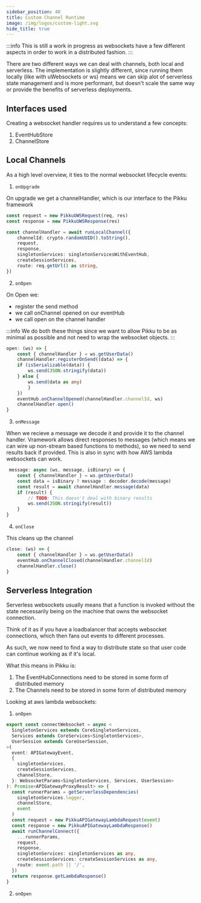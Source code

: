 ```yaml
---
sidebar_position: 40
title: Custom Channel Runtime
image: /img/logos/custom-light.svg
hide_title: true
---
```


<DocHeaderHero title={frontMatter.title} image={frontMatter.image} />

:::info
This is still a work in progress as websockets have a few different aspects in order to work in a distributed fashion.
:::

There are two different ways we can deal with channels, both local and serverless. The implementation is slightly different, since running them locally (like with uWebsockets or ws) means we can skip alot of serverless state management and is more performant, but doesn't scale the same way or provide the benefits of serverless deployments.

## Interfaces used

Creating a websocket handler requires us to understand a few concepts:

1) EventHubStore
2) ChannelStore

## Local Channels

As a high level overview, it ties to the normal websocket lifecycle events:

1) `onUpgrade` 

On upgrade we get a channelHandler, which is our interface to the Pikku framework

```typescript
const request = new PikkuUWSRequest(req, res)
const response = new PikkuUWSResponse(res)

const channelHandler = await runLocalChannel({
    channelId: crypto.randomUUID().toString(),
    request,
    response,
    singletonServices: singletonServicesWithEventHub,
    createSessionServices,
    route: req.getUrl() as string,
})
```

2) `onOpen`

On Open we:

- register the send method
- we call onChannel opened on our eventHub
- we call open on the channel handler

:::info
We do both these things since we want to allow Pikku to be as minimal as possible and not need to wrap the websocket objects.
:::

```typescript
open: (ws) => {
    const { channelHandler } = ws.getUserData()
    channelHandler.registerOnSend((data) => {
    if (isSerializable(data)) {
        ws.send(JSON.stringify(data))
    } else {
        ws.send(data as any)
        }
    })
    eventHub.onChannelOpened(channelHandler.channelId, ws)
    channelHandler.open()
}
```

3) `onMessage`

When we recieve a message we decode it and provide it to the channel handler. Vramework allows direct responses to messages (which means we can wire up non-stream based functions to methods), so we need to send results back if provided. This is also in sync with how AWS lambda websockets can work.

```typescript
 message: async (ws, message, isBinary) => {
    const { channelHandler } = ws.getUserData()
    const data = isBinary ? message : decoder.decode(message)
    const result = await channelHandler.message(data)
    if (result) {
        // TODO: This doesn't deal with binary results
        ws.send(JSON.stringify(result))
    }
}
```

4) `onClose`

This cleans up the channel

```typescript
close: (ws) => {
    const { channelHandler } = ws.getUserData()
    eventHub.onChannelClosed(channelHandler.channelId)
    channelHandler.close()
}
```

## Serverless Integration

Serverless websockets usually means that a function is invoked without the state necessarily being on the machine that owns the websocket connection.

Think of it as if you have a loadbalancer that accepts websocket connections, which then fans out events to different processes.

As such, we now need to find a way to distribute state so that  user code can continue working as if it's local.

What this means in Pikku is:

1) The EventHubConnections need to be stored in some form of distributed memory
2) The Channels need to be stored in some form of distributed memory

Looking at aws lambda websockets:

1) `onOpen`

```typescript
export const connectWebsocket = async <
  SingletonServices extends CoreSingletonServices,
  Services extends CoreServices<SingletonServices>,
  UserSession extends CoreUserSession,
>(
  event: APIGatewayEvent,
  {
    singletonServices,
    createSessionServices,
    channelStore,
  }: WebsocketParams<SingletonServices, Services, UserSession>
): Promise<APIGatewayProxyResult> => {
  const runnerParams = getServerlessDependencies(
    singletonServices.logger,
    channelStore,
    event
  )
  const request = new PikkuAPIGatewayLambdaRequest(event)
  const response = new PikkuAPIGatewayLambdaResponse()
  await runChannelConnect({
    ...runnerParams,
    request,
    response,
    singletonServices: singletonServices as any,
    createSessionServices: createSessionServices as any,
    route: event.path || '/',
  })
  return response.getLambdaResponse()
}
```

2) `onOpen`